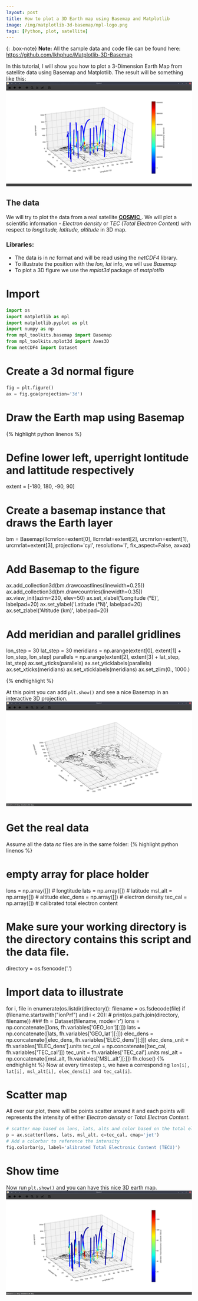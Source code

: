 ```yaml
---
layout: post
title: How to plot a 3D Earth map using Basemap and Matplotlib
image: /img/matplotlib-3d-basemap/mpl-logo.png
tags: [Python, plot, satellite]
---
```

{: .box-note}
**Note:** All the sample data and code file can be found here: https://github.com/lkhphuc/Matplotlib-3D-Basemap

In this tutorial, I will show you how to plot a 3-Dimension Earth Map from satellite data using Basemap and Matplotlib.
The result will be something like this: ![plot](/img/matplotlib-3d-basemap/Elec_dens.png)

## The data
We will try to plot the data from a real satellite [**COSMIC** ](http://cdaac-www.cosmic.ucar.edu/cdaac/doc/formats.html). 
We will plot a scientific information - *Electron density* or *TEC (Total Electron Content)* with respect to  *longtitude, latitude, altitude* in 3D map.
### Libraries:
- The data is in _nc_ format and will be read using the _netCDF4_ library.
- To illustrate the position with the _lon, lat_ info, we will use *Basemap*
- To plot a 3D figure we use the *mplot3d* package of *matplotlib*

# Import
```python
import os
import matplotlib as mpl
import matplotlib.pyplot as plt
import numpy as np
from mpl_toolkits.basemap import Basemap
from mpl_toolkits.mplot3d import Axes3D
from netCDF4 import Dataset
```

# Create a 3d normal figure
```python
fig = plt.figure()
ax = fig.gca(projection='3d')
```

# Draw the Earth map using Basemap
{% highlight python linenos %}

# Define lower left, uperright lontitude and lattitude respectively
extent = [-180, 180, -90, 90]
# Create a basemap instance that draws the Earth layer
bm = Basemap(llcrnrlon=extent[0], llcrnrlat=extent[2],
             urcrnrlon=extent[1], urcrnrlat=extent[3],
             projection='cyl', resolution='l', fix_aspect=False, ax=ax)
# Add Basemap to the figure
ax.add_collection3d(bm.drawcoastlines(linewidth=0.25))
ax.add_collection3d(bm.drawcountries(linewidth=0.35))
ax.view_init(azim=230, elev=50)
ax.set_xlabel('Longitude (°E)', labelpad=20)
ax.set_ylabel('Latitude (°N)', labelpad=20)
ax.set_zlabel('Altitude (km)', labelpad=20)
# Add meridian and parallel gridlines
lon_step = 30
lat_step = 30
meridians = np.arange(extent[0], extent[1] + lon_step, lon_step)
parallels = np.arange(extent[2], extent[3] + lat_step, lat_step)
ax.set_yticks(parallels)
ax.set_yticklabels(parallels)
ax.set_xticks(meridians)
ax.set_xticklabels(meridians)
ax.set_zlim(0., 1000.)

{% endhighlight %}

At this point you can add `plt.show()` and see a nice Basemap in an interactive 3D projection.
![basemap](/img/matplotlib-3d-basemap/basemap-3d.png)

# Get the real data
Assume all the data _nc_ files are in the same folder: 
{% highlight python linenos %}
# empty array for place holder
lons = np.array([]) # longtitude
lats = np.array([]) # latitude
msl_alt = np.array([]) # altitude
elec_dens = np.array([]) # electron density
tec_cal = np.array([]) # calibrated total electron content

# Make sure your working directory is the directory contains this script and the data file.
directory = os.fsencode('.')

# Import data to illustrate
for i, file in enumerate(os.listdir(directory)):
    filename = os.fsdecode(file)
    if (filename.startswith("ionPrf") and i < 20):
        # print(os.path.join(directory, filename))
        ###
        fh = Dataset(filename, mode='r')
        lons = np.concatenate([lons, fh.variables['GEO_lon'][:]])
        lats = np.concatenate([lats, fh.variables['GEO_lat'][:]])
        elec_dens = np.concatenate([elec_dens, fh.variables['ELEC_dens'][:]])
        elec_dens_unit = fh.variables['ELEC_dens'].units
        tec_cal = np.concatenate([tec_cal, fh.variables['TEC_cal']])
        tec_unit = fh.variables['TEC_cal'].units
        msl_alt = np.concatenate([msl_alt, fh.variables['MSL_alt'][:]])
        fh.close()
{% endhighlight %}
Now at every timestep `i`, we have a corresponding `lon[i], lat[i], msl_alt[i], elec_dens[i] and tec_cal[i]`.

# Scatter map
All over our plot, there will be points scatter around it and each points will represents the intensity of either _Electron density_ or _Total Electron Content_.

```python
# scatter map based on lons, lats, alts and color based on the total electron content.
p = ax.scatter(lons, lats, msl_alt, c=tec_cal, cmap='jet')
# Add a colorbar to reference the intensity
fig.colorbar(p, label='alibrated Total Electronic Content (TECU)')
```

# Show time
Now run `plt.show()` and you can have this nice 3D earth map.
![tec](/img/matplotlib-3d-basemap/tec_cal.png)